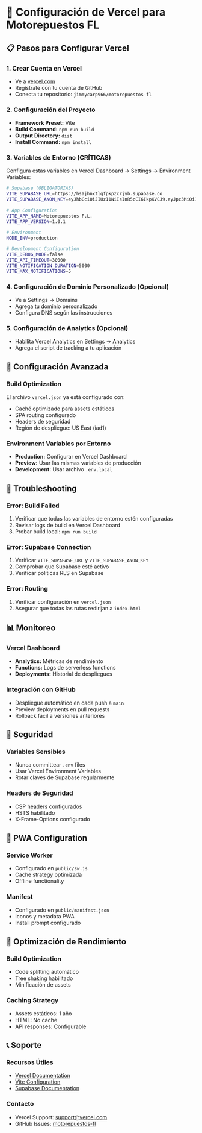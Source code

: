 # 🚀 Configuración de Vercel para Motorepuestos FL

## 📋 Pasos para Configurar Vercel

### 1. Crear Cuenta en Vercel
- Ve a [vercel.com](https://vercel.com)
- Regístrate con tu cuenta de GitHub
- Conecta tu repositorio: `jimmycarp966/motorepuestos-fl`

### 2. Configuración del Proyecto
- **Framework Preset:** Vite
- **Build Command:** `npm run build`
- **Output Directory:** `dist`
- **Install Command:** `npm install`

### 3. Variables de Entorno (CRÍTICAS)

Configura estas variables en Vercel Dashboard → Settings → Environment Variables:

```bash
# Supabase (OBLIGATORIAS)
VITE_SUPABASE_URL=https://hsajhnxtlgfpkpzcrjyb.supabase.co
VITE_SUPABASE_ANON_KEY=eyJhbGciOiJIUzI1NiIsInR5cCI6IkpXVCJ9.eyJpc3MiOiJzdXBhYmFzZSIsInJlZiI6ImhzYWpobnh0bGdmcGtwemNyanliIiwicm9sZSI6ImFub24iLCJpYXQiOjE3NTUyNTc2NDUsImV4cCI6MjA3MDgzMzY0NX0.QAe7NTVEervkqmq2zFvCsABFulvEM2Q0UgZ4EntMoj4

# App Configuration
VITE_APP_NAME=Motorepuestos F.L.
VITE_APP_VERSION=1.0.1

# Environment
NODE_ENV=production

# Development Configuration
VITE_DEBUG_MODE=false
VITE_API_TIMEOUT=30000
VITE_NOTIFICATION_DURATION=5000
VITE_MAX_NOTIFICATIONS=5
```

### 4. Configuración de Dominio Personalizado (Opcional)
- Ve a Settings → Domains
- Agrega tu dominio personalizado
- Configura DNS según las instrucciones

### 5. Configuración de Analytics (Opcional)
- Habilita Vercel Analytics en Settings → Analytics
- Agrega el script de tracking a tu aplicación

## 🔧 Configuración Avanzada

### Build Optimization
El archivo `vercel.json` ya está configurado con:
- Caché optimizado para assets estáticos
- SPA routing configurado
- Headers de seguridad
- Región de despliegue: US East (iad1)

### Environment Variables por Entorno
- **Production:** Configurar en Vercel Dashboard
- **Preview:** Usar las mismas variables de producción
- **Development:** Usar archivo `.env.local`

## 🚨 Troubleshooting

### Error: Build Failed
1. Verificar que todas las variables de entorno estén configuradas
2. Revisar logs de build en Vercel Dashboard
3. Probar build local: `npm run build`

### Error: Supabase Connection
1. Verificar `VITE_SUPABASE_URL` y `VITE_SUPABASE_ANON_KEY`
2. Comprobar que Supabase esté activo
3. Verificar políticas RLS en Supabase

### Error: Routing
1. Verificar configuración en `vercel.json`
2. Asegurar que todas las rutas redirijan a `index.html`

## 📊 Monitoreo

### Vercel Dashboard
- **Analytics:** Métricas de rendimiento
- **Functions:** Logs de serverless functions
- **Deployments:** Historial de despliegues

### Integración con GitHub
- Despliegue automático en cada push a `main`
- Preview deployments en pull requests
- Rollback fácil a versiones anteriores

## 🔐 Seguridad

### Variables Sensibles
- Nunca committear `.env` files
- Usar Vercel Environment Variables
- Rotar claves de Supabase regularmente

### Headers de Seguridad
- CSP headers configurados
- HSTS habilitado
- X-Frame-Options configurado

## 📱 PWA Configuration

### Service Worker
- Configurado en `public/sw.js`
- Cache strategy optimizada
- Offline functionality

### Manifest
- Configurado en `public/manifest.json`
- Iconos y metadata PWA
- Install prompt configurado

## 🎯 Optimización de Rendimiento

### Build Optimization
- Code splitting automático
- Tree shaking habilitado
- Minificación de assets

### Caching Strategy
- Assets estáticos: 1 año
- HTML: No cache
- API responses: Configurable

## 📞 Soporte

### Recursos Útiles
- [Vercel Documentation](https://vercel.com/docs)
- [Vite Configuration](https://vitejs.dev/config/)
- [Supabase Documentation](https://supabase.com/docs)

### Contacto
- Vercel Support: support@vercel.com
- GitHub Issues: [motorepuestos-fl](https://github.com/jimmycarp966/motorepuestos-fl/issues)

